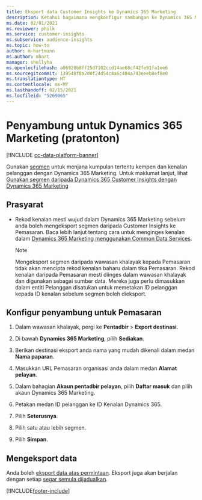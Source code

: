 ```yaml
---
title: Eksport data Customer Insights ke Dynamics 365 Marketing
description: Ketahui bagaimana mengkonfigur sambungan ke Dynamics 365 Marketing.
ms.date: 02/01/2021
ms.reviewer: philk
ms.service: customer-insights
ms.subservice: audience-insights
ms.topic: how-to
author: m-hartmann
ms.author: mhart
manager: shellyha
ms.openlocfilehash: a06920b8ff25d7102ccd14ae68cf42fe91fa1ee6
ms.sourcegitcommit: 139548f8a2d0f24d54c4a6c404a743eeeb8ef8e0
ms.translationtype: HT
ms.contentlocale: ms-MY
ms.lasthandoff: 02/15/2021
ms.locfileid: "5269065"
---
```

# <a name="connector-for-dynamics-365-marketing-preview"></a>Penyambung untuk Dynamics 365 Marketing (pratonton)

[!INCLUDE [cc-data-platform-banner](../includes/cc-data-platform-banner.md)]

Gunakan [segmen](segments.md) untuk menjana kumpulan tertentu kempen dan kenalan pelanggan dengan Dynamics 365 Marketing. Untuk maklumat lanjut, lihat [Gunakan segmen daripada Dynamics 365 Customer Insights dengan Dynamics 365 Marketing](https://docs.microsoft.com/dynamics365/marketing/customer-insights-segments)

## <a name="prerequisite"></a>Prasyarat

- Rekod kenalan mesti wujud dalam Dynamics 365 Marketing sebelum anda boleh mengeksport segmen daripada Customer Insights ke Pemasaran. Baca lebih lanjut tentang cara untuk menginges kenalan dalam [Dynamics 365 Marketing menggunakan Common Data Services](connect-power-query.md).

  > [!NOTE]
  > Mengeksport segmen daripada wawasan khalayak kepada Pemasaran tidak akan mencipta rekod kenalan baharu dalam tika Pemasaran. Rekod kenalan daripada Pemasaran mesti diinges dalam wawasan khalayak dan digunakan sebagai sumber data. Mereka juga perlu dimasukkan dalam entiti Pelanggan disatukan untuk memetakan ID pelanggan kepada ID kenalan sebelum segmen boleh dieksport.

## <a name="configure-the-connector-for-marketing"></a>Konfigur penyambung untuk Pemasaran

1. Dalam wawasan khalayak, pergi ke **Pentadbir** > **Export destinasi**.

1. Di bawah **Dynamics 365 Marketing**, pilih **Sediakan**.

1. Berikan destinasi eksport anda nama yang mudah dikenali dalam medan **Nama paparan**.

1. Masukkan URL Pemasaran organisasi anda dalam medan **Alamat pelayan**.

1. Dalam bahagian **Akaun pentadbir pelayan**, pilih **Daftar masuk** dan pilih akaun Dynamics 365 Marketing.

1. Petakan medan ID pelanggan ke ID Kenalan Dynamics 365.

1. Pilih **Seterusnya**.

1. Pilih satu atau lebih segmen.

1. Pilih **Simpan**.

## <a name="export-the-data"></a>Mengeksport data

Anda boleh [eksport data atas permintaan](export-destinations.md). Eksport juga akan berjalan dengan setiap [segar semula dijadualkan](system.md#schedule-tab).


[!INCLUDE[footer-include](../includes/footer-banner.md)]